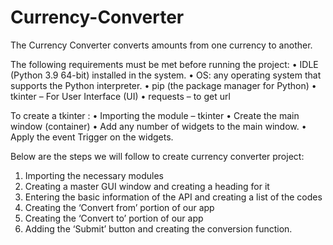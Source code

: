 # Currency-Converter
The Currency Converter converts amounts from one currency to another. 

The following requirements must be met before running the project:
•	IDLE (Python 3.9 64-bit) installed in the system.
•	OS: any operating system that supports the Python interpreter.
•	pip (the package manager for Python)
•	tkinter – For User Interface (UI)
•	requests – to get url

To create a tkinter : 
•	Importing the module – tkinter
•	Create the main window (container)
•	Add any number of widgets to the main window.
•	Apply the event Trigger on the widgets. 

Below are the steps we will follow to create currency converter project:
1.	Importing the necessary modules
2.	Creating a master GUI window and creating a heading for it
3.	Entering the basic information of the API and creating a list of the codes
4.	Creating the ‘Convert from’ portion of our app
5.	Creating the ‘Convert to’ portion of our app
6.	Adding the ‘Submit’ button and creating the conversion function.
